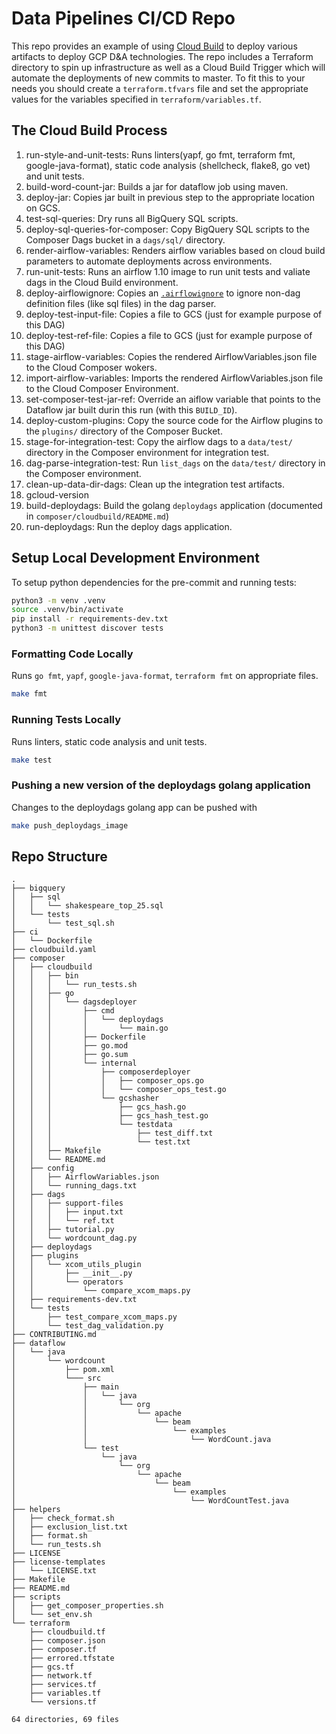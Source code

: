 # Data Pipelines CI/CD Repo
This repo provides an example of using [Cloud Build](https://cloud.google.com/cloud-build/) 
to deploy various artifacts to deploy GCP D&A technologies. 
The repo includes a Terraform directory to spin up infrastructure as well as 
a Cloud Build Trigger which will automate the deployments of new commits to master.
To fit this to your needs you should create a `terraform.tfvars` file and set the
appropriate values for the variables specified in `terraform/variables.tf`.

## The Cloud Build Process
1. run-style-and-unit-tests: Runs linters(yapf, go fmt, terraform fmt, google-java-format), static code analysis (shellcheck, flake8, go vet) and unit tests.
1. build-word-count-jar: Builds a jar for dataflow job using maven.
1. deploy-jar: Copies jar built in previous step to the appropriate location on GCS.
1. test-sql-queries: Dry runs all BigQuery SQL scripts.
1. deploy-sql-queries-for-composer: Copy BigQuery SQL scripts to the Composer Dags bucket in a `dags/sql/` directory.
1. render-airflow-variables: Renders airflow variables based on cloud build parameters to automate deployments across environments.
1. run-unit-tests: Runs an airflow 1.10 image to run unit tests and valiate dags in the Cloud Build environment.
1. deploy-airflowignore: Copies an [`.airflowignore`](https://airflow.apache.org/docs/stable/concepts.html#airflowignore) to ignore non-dag definition files (like sql files) in the dag parser.
1. deploy-test-input-file: Copies a file to GCS (just for example purpose of this DAG)
1. deploy-test-ref-file: Copies a file to GCS (just for example purpose of this DAG)
1. stage-airflow-variables: Copies the rendered AirflowVariables.json file to the Cloud Composer wokers.
1. import-airflow-variables: Imports the rendered AirflowVariables.json file to the Cloud Composer Environment.
1. set-composer-test-jar-ref: Override an aiflow variable that points to the Dataflow jar built durin this run (with this `BUILD_ID`).
1. deploy-custom-plugins: Copy the source code for the Airflow plugins to the `plugins/` directory of the Composer Bucket.
1. stage-for-integration-test: Copy the airflow dags to a `data/test/` directory in the Composer environment for integration test.
1. dag-parse-integration-test: Run `list_dags` on the `data/test/` directory in the Composer environment.
1. clean-up-data-dir-dags: Clean up the integration test artifacts.
1. gcloud-version
1. build-deploydags: Build the golang `deploydags` application (documented in `composer/cloudbuild/README.md`)
1. run-deploydags: Run the deploy dags application.


## Setup Local Development Environment

To setup python dependencies for the pre-commit and running tests:

```bash
python3 -m venv .venv
source .venv/bin/activate
pip install -r requirements-dev.txt
python3 -m unittest discover tests
```

### Formatting Code Locally
Runs `go fmt`, `yapf`, `google-java-format`, `terraform fmt` on appropriate files.
```bash
make fmt
```

### Running Tests Locally
Runs linters, static code analysis and unit tests.
```bash
make test
```

### Pushing a new version of the deploydags golang application
Changes to the deploydags golang app can be pushed with
```bash
make push_deploydags_image
```

## Repo Structure
```
.
├── bigquery
│   ├── sql
│   │   └── shakespeare_top_25.sql
│   └── tests
│       └── test_sql.sh
├── ci
│   └── Dockerfile
├── cloudbuild.yaml
├── composer
│   ├── cloudbuild
│   │   ├── bin
│   │   │   └── run_tests.sh
│   │   ├── go
│   │   │   └── dagsdeployer
│   │   │       ├── cmd
│   │   │       │   └── deploydags
│   │   │       │       └── main.go
│   │   │       ├── Dockerfile
│   │   │       ├── go.mod
│   │   │       ├── go.sum
│   │   │       └── internal
│   │   │           ├── composerdeployer
│   │   │           │   ├── composer_ops.go
│   │   │           │   └── composer_ops_test.go
│   │   │           └── gcshasher
│   │   │               ├── gcs_hash.go
│   │   │               ├── gcs_hash_test.go
│   │   │               └── testdata
│   │   │                   ├── test_diff.txt
│   │   │                   └── test.txt
│   │   ├── Makefile
│   │   └── README.md
│   ├── config
│   │   ├── AirflowVariables.json
│   │   └── running_dags.txt
│   ├── dags
│   │   ├── support-files
│   │   │   ├── input.txt
│   │   │   └── ref.txt
│   │   ├── tutorial.py
│   │   └── wordcount_dag.py
│   ├── deploydags
│   ├── plugins
│   │   └── xcom_utils_plugin
│   │       ├── __init__.py
│   │       └── operators
│   │           └── compare_xcom_maps.py
│   ├── requirements-dev.txt
│   └── tests
│       ├── test_compare_xcom_maps.py
│       └── test_dag_validation.py
├── CONTRIBUTING.md
├── dataflow
│   └── java
│       └── wordcount
│           ├── pom.xml
│           └─── src
│               ├── main
│               │   └── java
│               │       └── org
│               │           └── apache
│               │               └── beam
│               │                   └── examples
│               │                       └── WordCount.java
│               └── test
│                   └── java
│                       └── org
│                           └── apache
│                               └── beam
│                                   └── examples
│                                       └── WordCountTest.java
├── helpers
│   ├── check_format.sh
│   ├── exclusion_list.txt
│   ├── format.sh
│   └── run_tests.sh
├── LICENSE
├── license-templates
│   └── LICENSE.txt
├── Makefile
├── README.md
├── scripts
│   ├── get_composer_properties.sh
│   └── set_env.sh
└── terraform
    ├── cloudbuild.tf
    ├── composer.json
    ├── composer.tf
    ├── errored.tfstate
    ├── gcs.tf
    ├── network.tf
    ├── services.tf
    ├── variables.tf
    └── versions.tf

64 directories, 69 files
```

